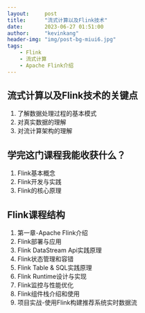 ```yaml
---
layout:     post
title:      "流式计算以及Flink技术"
date:       2023-06-27 01:51:00
author:     "kevinkang"
header-img: "img/post-bg-miui6.jpg"
tags:
    - Flink
    - 流式计算
    - Apache Flink介绍
---
```


## 流式计算以及Flink技术的关键点
1. 了解数据处理过程的基本模式
2. 对真实数据的理解
3. 对流计算架构的理解

## 学完这门课程我能收获什么？
1. Flink基本概念
2. Flink开发与实践
3. Flink的核心原理

## Flink课程结构
1. 第一章-Apache Flink介绍
2. Flink部署与应用
3. Flink DataStream Api实践原理
4. Flink状态管理和容错
5. Flink Table & SQL实践原理
6. Flink Runtime设计与实现
7. Flink监控与性能优化
8. Flink组件栈介绍和使用
9. 项目实战-使用Flink构建推荐系统实时数据流


